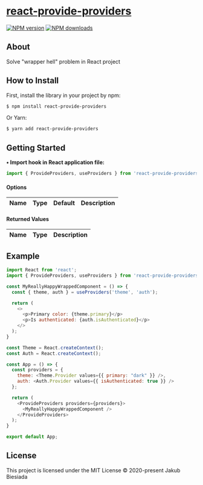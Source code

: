 # [react-provide-providers](https://github.com/jb1905/react-provide-providers)

[![NPM version](http://img.shields.io/npm/v/react-provide-providers.svg?style=flat-square)](https://www.npmjs.com/package/react-provide-providers)
[![NPM downloads](http://img.shields.io/npm/dm/react-provide-providers.svg?style=flat-square)](https://www.npmjs.com/package/react-provide-providers)

## About
Solve "wrapper hell" problem in React project

## How to Install
First, install the library in your project by npm:
```sh
$ npm install react-provide-providers
```

Or Yarn:
```sh
$ yarn add react-provide-providers
```

## Getting Started
**• Import hook in React application file:**
```js
import { ProvideProviders, useProviders } from 'react-provide-providers';
```

#### Options
Name | Type | Default | Description
-|-|-|-

#### Returned Values
Name | Type | Description
-|-|-

## Example

```js
import React from 'react';
import { ProvideProviders, useProviders } from 'react-provide-providers';

const MyReallyHappyWrappedComponent = () => {
  const { theme, auth } = useProviders('theme', 'auth');

  return (
    <>
      <p>Primary color: {theme.primary}</p>
      <p>Is authenticated: {auth.isAuthenticated}</p>
    </>
  );
}

const Theme = React.createContext();
const Auth = React.createContext();

const App = () => {
  const providers = {
    theme: <Theme.Provider values={{ primary: "dark" }} />,
    auth: <Auth.Provider values={{ isAuthenticated: true }} />
  };

  return (
    <ProvideProviders providers={providers}>
      <MyReallyHappyWrappedComponent />
    </ProvideProviders>
  );
}

export default App;
```

## License
This project is licensed under the MIT License © 2020-present Jakub Biesiada
